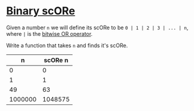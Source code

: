 # [Binary scORe](https://www.codewars.com/kata/binary-score "https://www.codewars.com/kata/56cafdabc8cfcc3ad4000a2b")

Given a number `n` we will define its scORe to be `0 | 1 | 2 | 3 | ... | n`, where `|` is the [bitwise OR operator](https://en.wikipedia.org/wiki/Bitwise_operation#OR).

Write a function that takes `n` and finds it's scORe.

|    n    | scORe n |
| ------- | ------- |
| 0       | 0       |
| 1       | 1       |
| 49      | 63      |
| 1000000 | 1048575 |